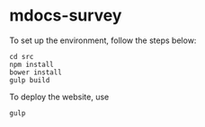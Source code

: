 # mdocs-survey

To set up the environment, follow the steps below:

```
cd src
npm install
bower install
gulp build
```

To deploy the website, use

```
gulp
```

